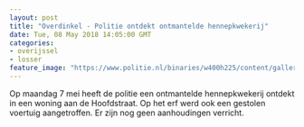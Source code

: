```yaml
---
layout: post
title: "Overdinkel - Politie ontdekt ontmantelde hennepkwekerij"
date: Tue, 08 May 2018 14:05:00 GMT
categories: 
- overijssel 
- losser 
feature_image: "https://www.politie.nl/binaries/w400h225/content/gallery/politie/nieuws/2015/december/07-rt/hennepkwekerij.jpg"
---
```


Op maandag 7 mei heeft de politie een ontmantelde hennepkwekerij ontdekt in een woning aan de Hoofdstraat. Op het erf werd ook een gestolen voertuig aangetroffen. Er zijn nog geen aanhoudingen verricht.
